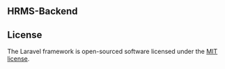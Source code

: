 ## HRMS-Backend

## License

The Laravel framework is open-sourced software licensed under the [MIT license](https://opensource.org/licenses/MIT).
